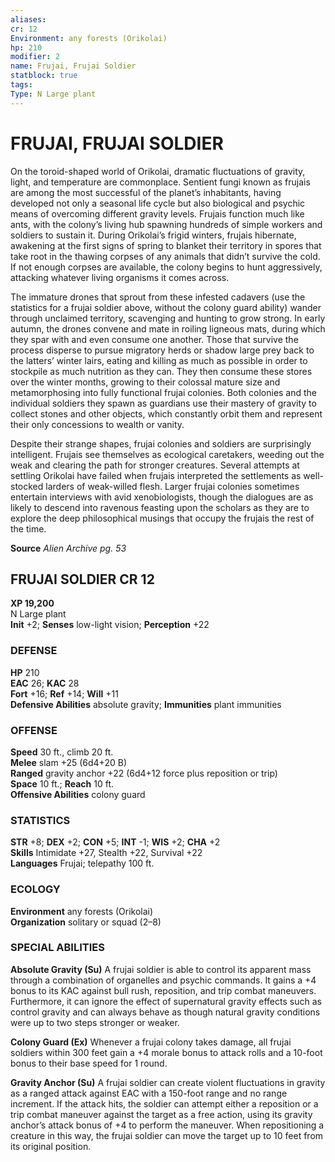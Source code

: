 ```yaml
---
aliases: 
cr: 12
Environment: any forests (Orikolai)  
hp: 210
modifier: 2
name: Frujai, Frujai Soldier
statblock: true
tags: 
Type: N Large plant  
---
```

# FRUJAI, FRUJAI SOLDIER
On the toroid-shaped world of Orikolai, dramatic fluctuations of gravity, light, and temperature are commonplace. Sentient fungi known as frujais are among the most successful of the planet’s inhabitants, having developed not only a seasonal life cycle but also biological and psychic means of overcoming different gravity levels. Frujais function much like ants, with the colony’s living hub spawning hundreds of simple workers and soldiers to sustain it. During Orikolai’s frigid winters, frujais hibernate, awakening at the first signs of spring to blanket their territory in spores that take root in the thawing corpses of any animals that didn’t survive the cold. If not enough corpses are available, the colony begins to hunt aggressively, attacking whatever living organisms it comes across.

The immature drones that sprout from these infested cadavers (use the statistics for a frujai soldier above, without the colony guard ability) wander through unclaimed territory, scavenging and hunting to grow strong. In early autumn, the drones convene and mate in roiling ligneous mats, during which they spar with and even consume one another. Those that survive the process disperse to pursue migratory herds or shadow large prey back to the latters’ winter lairs, eating and killing as much as possible in order to stockpile as much nutrition as they can. They then consume these stores over the winter months, growing to their colossal mature size and metamorphosing into fully functional frujai colonies. Both colonies and the individual soldiers they spawn as guardians use their mastery of gravity to collect stones and other objects, which constantly orbit them and represent their only concessions to wealth or vanity.

Despite their strange shapes, frujai colonies and soldiers are surprisingly intelligent. Frujais see themselves as ecological caretakers, weeding out the weak and clearing the path for stronger creatures. Several attempts at settling Orikolai have failed when frujais interpreted the settlements as well-stocked larders of weak-willed flesh. Larger frujai colonies sometimes entertain interviews with avid xenobiologists, though the dialogues are as likely to descend into ravenous feasting upon the scholars as they are to explore the deep philosophical musings that occupy the frujais the rest of the time.

**Source** _Alien Archive pg. 53_

## FRUJAI SOLDIER CR 12

**XP 19,200**  
N Large plant  
**Init** +2; **Senses** low-light vision; **Perception** +22  

### DEFENSE

**HP** 210  
**EAC** 26; **KAC** 28  
**Fort** +16; **Ref** +14; **Will** +11  
**Defensive Abilities** absolute gravity; **Immunities** plant immunities  

### OFFENSE

**Speed** 30 ft., climb 20 ft.  
**Melee** slam +25 (6d4+20 B)  
**Ranged** gravity anchor +22 (6d4+12 force plus reposition or trip)  
**Space** 10 ft.; **Reach** 10 ft.  
**Offensive Abilities** colony guard

### STATISTICS

**STR** +8; **DEX** +2; **CON** +5; **INT** -1; **WIS** +2; **CHA** +2  
**Skills** Intimidate +27, Stealth +22, Survival +22  
**Languages** Frujai; telepathy 100 ft.

### ECOLOGY

**Environment** any forests (Orikolai)  
**Organization** solitary or squad (2–8)

### SPECIAL ABILITIES

**Absolute Gravity (Su)** A frujai soldier is able to control its apparent mass through a combination of organelles and psychic commands. It gains a +4 bonus to its KAC against bull rush, reposition, and trip combat maneuvers. Furthermore, it can ignore the effect of supernatural gravity effects such as control gravity and can always behave as though natural gravity conditions were up to two steps stronger or weaker.

**Colony Guard (Ex)** Whenever a frujai colony takes damage, all frujai soldiers within 300 feet gain a +4 morale bonus to attack rolls and a 10-foot bonus to their base speed for 1 round.

**Gravity Anchor (Su)** A frujai soldier can create violent fluctuations in gravity as a ranged attack against EAC with a 150-foot range and no range increment. If the attack hits, the soldier can attempt either a reposition or a trip combat maneuver against the target as a free action, using its gravity anchor’s attack bonus of +4 to perform the maneuver. When repositioning a creature in this way, the frujai soldier can move the target up to 10 feet from its original position.

